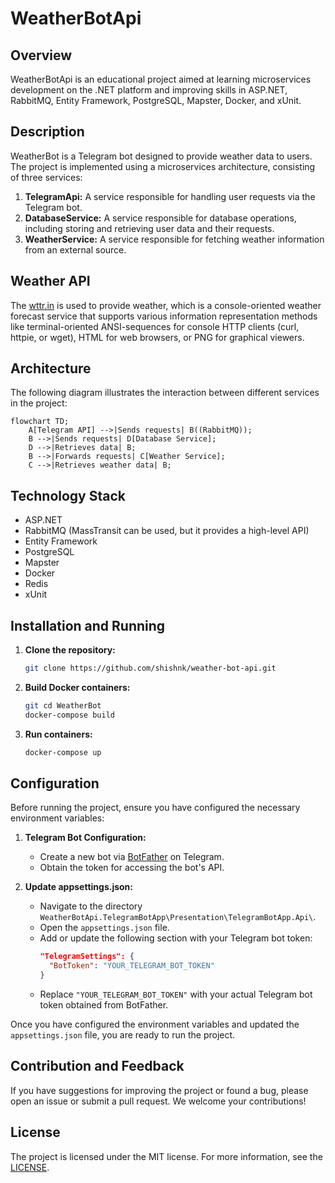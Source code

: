 # WeatherBotApi

## Overview

WeatherBotApi is an educational project aimed at learning microservices development on the .NET platform and improving skills in ASP.NET, RabbitMQ, Entity Framework, PostgreSQL, Mapster, Docker, and xUnit.

## Description

WeatherBot is a Telegram bot designed to provide weather data to users. The project is implemented using a microservices architecture, consisting of three services:

1. **TelegramApi:** A service responsible for handling user requests via the Telegram bot.
2. **DatabaseService:** A service responsible for database operations, including storing and retrieving user data and their requests.
3. **WeatherService:** A service responsible for fetching weather information from an external source.

## Weather API
The [wttr.in](https://github.com/chubin/wttr.in) is used to provide weather, which is  a console-oriented weather forecast service that supports various information representation methods like terminal-oriented ANSI-sequences for console HTTP clients (curl, httpie, or wget), HTML for web browsers, or PNG for graphical viewers.


## Architecture

The following diagram illustrates the interaction between different services in the project:

```mermaid
flowchart TD;
    A[Telegram API] -->|Sends requests| B((RabbitMQ));
    B -->|Sends requests| D[Database Service];
    D -->|Retrieves data| B;
    B -->|Forwards requests| C[Weather Service];
    C -->|Retrieves weather data| B;

```

## Technology Stack

- ASP.NET
- RabbitMQ (MassTransit can be used, but it provides a high-level API)
- Entity Framework
- PostgreSQL
- Mapster
- Docker
- Redis
- xUnit

## Installation and Running

1. **Clone the repository:**
   ```bash
   git clone https://github.com/shishnk/weather-bot-api.git
   ```
2. **Build Docker containers:**
    ```bash
    git cd WeatherBot
    docker-compose build
    ```
3. **Run containers:**
    ```bash
    docker-compose up
    ```
    
## Configuration

Before running the project, ensure you have configured the necessary environment variables:

1. **Telegram Bot Configuration:**
    - Create a new bot via [BotFather](https://t.me/botfather) on Telegram.
    - Obtain the token for accessing the bot's API.

2. **Update appsettings.json:**
    - Navigate to the directory `WeatherBotApi.TelegramBotApp\Presentation\TelegramBotApp.Api\`.
    - Open the `appsettings.json` file.
    - Add or update the following section with your Telegram bot token:
      ```json
      "TelegramSettings": {
        "BotToken": "YOUR_TELEGRAM_BOT_TOKEN"
      }
      ```
    - Replace `"YOUR_TELEGRAM_BOT_TOKEN"` with your actual Telegram bot token obtained from BotFather.

Once you have configured the environment variables and updated the `appsettings.json` file, you are ready to run the project.


## Contribution and Feedback

If you have suggestions for improving the project or found a bug, please open an issue or submit a pull request. We welcome your contributions!


## License

The project is licensed under the MIT license. For more information, see the [LICENSE](https://github.com/shishnk/weather-bot-api/blob/master/LICENSE).
